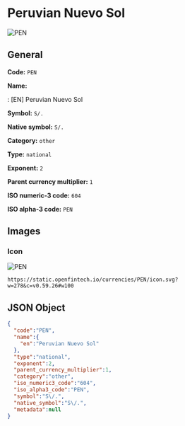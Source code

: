 
# Peruvian Nuevo Sol 
![PEN](https://static.openfintech.io/currencies/PEN/icon.svg?w=278&c=v0.59.26#w100)  

## General 
 
**Code:** `PEN` 
 
**Name:** 
 
:	[EN] Peruvian Nuevo Sol 
 
**Symbol:** `S/.` 
 
**Native symbol:** `S/.` 
 
**Category:** `other` 
 
**Type:** `national` 
 
**Exponent:** `2` 
 
**Parent currency multiplier:** `1` 
 
**ISO numeric-3 code:** `604` 
 
**ISO alpha-3 code:** `PEN` 
 

## Images 

### Icon 
 
![PEN](https://static.openfintech.io/currencies/PEN/icon.svg?w=278&c=v0.59.26#w100)  

```
https://static.openfintech.io/currencies/PEN/icon.svg?w=278&c=v0.59.26#w100
```  

## JSON Object 

```json
{
  "code":"PEN",
  "name":{
    "en":"Peruvian Nuevo Sol"
  },
  "type":"national",
  "exponent":2,
  "parent_currency_multiplier":1,
  "category":"other",
  "iso_numeric3_code":"604",
  "iso_alpha3_code":"PEN",
  "symbol":"S\/.",
  "native_symbol":"S\/.",
  "metadata":null
}
```  
